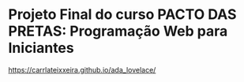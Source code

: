   # Projeto Final do curso PACTO DAS PRETAS: Programação Web para Iniciantes

  https://carrlateixxeira.github.io/ada_lovelace/
  
